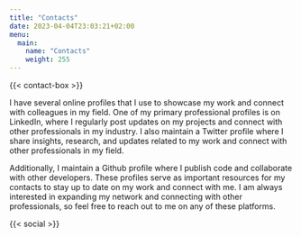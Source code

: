 ```yaml
---
title: "Contacts"
date: 2023-04-04T23:03:21+02:00
menu:
  main:
    name: "Contacts"
    weight: 255
---
```


{{< contact-box >}}

I have several online profiles that I use to showcase my work and connect with colleagues in my field. One of my primary professional profiles is on LinkedIn, where I regularly post updates on my projects and connect with other professionals in my industry. I also maintain a Twitter profile where I share insights, research, and updates related to my work and connect with other professionals in my field.

 Additionally, I maintain a Github profile where I publish code and collaborate with other developers. These profiles serve as important resources for my contacts to stay up to date on my work and connect with me. I am always interested in expanding my network and connecting with other professionals, so feel free to reach out to me on any of these platforms.

{{< social >}}

